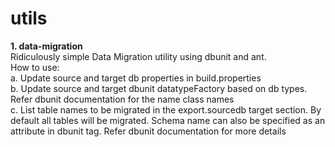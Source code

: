utils
=====
<b>1. data-migration</b><br>
Ridiculously simple Data Migration utility using dbunit and ant.<br>
How to use:<br>
a. Update source and target db properties in build.properties<br>
b. Update source and target dbunit datatypeFactory based on db types. Refer dbunit documentation for the name class names<br>
c. List table names to be migrated in the export.sourcedb target section. By default all tables will be migrated. Schema name can also be specified as an attribute in dbunit tag. Refer dbunit documentation for more details
